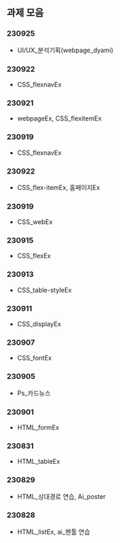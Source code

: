 ## 과제 모음 ##
### 230925 ###
- UI/UX_분석기획(webpage_dyami)
### 230922 ###
- CSS_flexnavEx
### 230921 ###
- webpageEx, CSS_flexitemEx
### 230919 ###
- CSS_flexnavEx
### 230922 ###
- CSS_flex-itemEx, 홈페이지Ex
### 230919 ###
- CSS_webEx
### 230915 ###
- CSS_flexEx
### 230913 ###
- CSS_table-styleEx
### 230911 ###
- CSS_displayEx
### 230907 ###
- CSS_fontEx
### 230905 ###
- Ps_카드뉴스
### 230901 ###
- HTML_formEx
### 230831 ###
- HTML_tableEx
### 230829 ###
- HTML_상대경로 연습, Ai_poster
### 230828 ###
- HTML_listEx, ai_펜툴 연습









